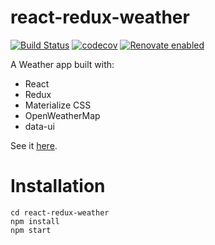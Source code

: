 # react-redux-weather
[![Build Status](https://travis-ci.org/jackdbd/react-redux-weather.svg?branch=master)](https://travis-ci.org/jackdbd/react-redux-weather) [![codecov](https://codecov.io/gh/jackdbd/react-redux-weather/branch/master/graph/badge.svg)](https://codecov.io/gh/jackdbd/react-redux-weather) [![Renovate enabled](https://img.shields.io/badge/renovate-enabled-brightgreen.svg)](https://renovateapp.com/)

A Weather app built with:

- React
- Redux
- Materialize CSS
- OpenWeatherMap
- data-ui

See it [here](https://jackdbd.github.io/react-redux-weather).

# Installation

```
cd react-redux-weather
npm install
npm start
```

